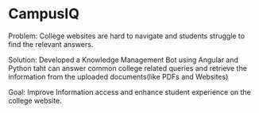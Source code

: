 # CampusIQ

Problem: College websites are hard to navigate and students struggle to find the relevant answers.

Solution: Developed a Knowledge Management Bot using Angular and Python taht can answer common college related queries and retrieve the information from the uploaded documents(like PDFs and Websites)

Goal: Improve Information access and enhance student experience on the college website.
